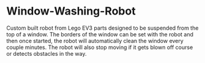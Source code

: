 # Window-Washing-Robot
Custom built robot from Lego EV3 parts designed to be suspended from the top of a window.  The borders of the window can be set with the robot and then once started, the robot will automatically clean the window every couple minutes.  The robot will also stop moving if it gets blown off course or detects obstacles in the way.
